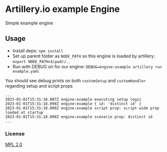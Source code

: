 # Artillery.io example Engine

Simple example engine

## Usage

- Install deps: `npm install`
- Set up parent folder as `NODE_PATH` so this engine is loaded by artillery: `export NODE_PATH=$(pwd)/..`
- Run with DEBUG on for our engine: `DEBUG=engine:example artillery run example.yaml`

You should see debug prints on both `customSetup` and `customHandler` regarding setup and script props
```
...
2023-01-01T15:31:18.087Z engine:example executing setup logic
2023-01-01T15:31:18.090Z engine:example { id: 'distinct id' }
2023-01-01T15:31:18.090Z engine:example script prop: script wide prop loaded at startup
2023-01-01T15:31:18.090Z engine:example scenario prop: distinct id
...
```
### License

[MPL 2.0](https://www.mozilla.org/en-US/MPL/2.0/)
